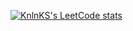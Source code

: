 [![KnlnKS's LeetCode stats](https://leetcode-stats-six.vercel.app/?username=xhoshLord)](https://github.com/KnlnKS/leetcode-stats)
